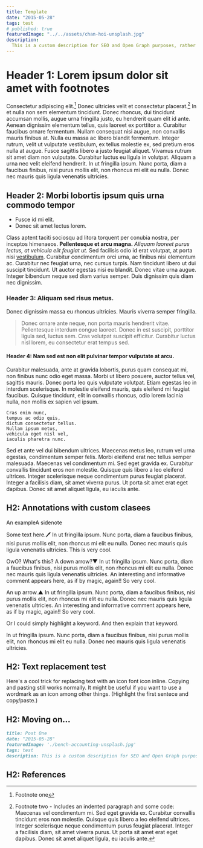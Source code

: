 ```yaml
---
title: Template
date: "2015-05-28"
tags: test
# published: true
featuredImage: "../../assets/chan-hoi-unsplash.jpg"
description:
  This is a custom description for SEO and Open Graph purposes, rather than the default generated excerpt. Simply add a description field to the frontmatter.
---
```


# Header 1: Lorem ipsum dolor sit amet with footnotes

Consectetur adipiscing elit.[^f1] Donec ultricies velit et consectetur placerat.[^f2] In et nulla non sem elementum tincidunt. Donec rhoncus, dui tincidunt accumsan mollis, augue urna fringilla justo, eu hendrerit quam elit id ante. Aenean dignissim elementum tellus, quis laoreet ex porttitor a. Curabitur faucibus ornare fermentum. Nullam consequat nisi augue, non convallis mauris finibus at. Nulla eu massa ac libero blandit fermentum. Integer rutrum, velit ut vulputate vestibulum, ex tellus molestie ex, sed pretium eros nulla at augue. Fusce sagittis libero a justo feugiat aliquet. Vivamus rutrum sit amet diam non vulputate. Curabitur luctus eu ligula in volutpat. Aliquam a urna nec velit eleifend hendrerit. In ut fringilla ipsum. Nunc porta, diam a faucibus finibus, nisi purus mollis elit, non rhoncus mi elit eu nulla. Donec nec mauris quis ligula venenatis ultricies.


## Header 2: Morbi lobortis ipsum quis urna commodo tempor

- Fusce id mi elit.
- Donec sit amet lectus lorem.

Class aptent taciti sociosqu ad litora torquent per conubia nostra, per inceptos himenaeos. **Pellentesque et arcu magna.** _Aliquam laoreet purus lectus, at vehicula elit feugiat ut._ Sed facilisis odio id erat volutpat, at porta nisi [vestibulum](http://google.com). Curabitur condimentum orci urna, ac finibus nisi elementum ac. Curabitur nec feugiat urna, nec cursus turpis. Nam tincidunt libero ut dui suscipit tincidunt. Ut auctor egestas nisi eu blandit. Donec vitae urna augue. Integer bibendum neque sed diam varius semper. Duis dignissim quis diam nec dignissim.

### Header 3: Aliquam sed risus metus.

Donec dignissim massa eu rhoncus ultricies. Mauris viverra semper fringilla.

> Donec ornare ante neque, non porta mauris hendrerit vitae. Pellentesque interdum congue laoreet. Donec in est suscipit, porttitor ligula sed, luctus sem. Cras volutpat suscipit efficitur. Curabitur luctus nisl lorem, eu consectetur erat tempus sed.

#### Header 4: Nam sed est non elit pulvinar tempor vulputate at arcu.

Curabitur malesuada, ante at gravida lobortis, purus quam consequat mi, non finibus nunc odio eget massa. Morbi ut libero posuere, auctor tellus vel, sagittis mauris. Donec porta leo quis vulputate volutpat. Etiam egestas leo in interdum scelerisque. In molestie eleifend mauris, quis eleifend mi feugiat faucibus. Quisque tincidunt, elit in convallis rhoncus, odio lorem lacinia nulla, non mollis ex sapien vel ipsum.

```
Cras enim nunc,
tempus ac odio quis,
dictum consectetur tellus.
Nullam ipsum metus,
vehicula eget nisl vel,
iaculis pharetra nunc.
```

Sed et ante vel dui bibendum ultrices. Maecenas metus leo, rutrum vel urna egestas, condimentum semper felis. Morbi eleifend erat nec tellus semper malesuada. Maecenas vel condimentum mi. Sed eget gravida ex. Curabitur convallis tincidunt eros non molestie. Quisque quis libero a leo eleifend ultrices. Integer scelerisque neque condimentum purus feugiat placerat. Integer a facilisis diam, sit amet viverra purus. Ut porta sit amet erat eget dapibus. Donec sit amet aliquet ligula, eu iaculis ante.


## H2: Annotations with custom clasees

An <a class="annotation">example<span>A sidenote</span></a>

<p>Some text here.<a class="annotation">🖊<span>
  In ut fringilla ipsum. Nunc porta, diam a faucibus finibus, nisi purus mollis elit, non rhoncus mi elit eu nulla. Donec nec mauris quis ligula venenatis ultricies.
  </span></a> This is very cool.
</p>

<p>OwO? What's this? A down arrow?<a class="annotation">▼<span>
  In ut fringilla ipsum. Nunc porta, diam a faucibus finibus, nisi purus mollis elit, non rhoncus mi elit eu nulla. Donec nec mauris quis ligula venenatis ultricies. An interesting and informative comment appears here, as if by magic, again!!</span></a> So very cool.
</p>

<p>An up arrow.<a class="annotation">▲<span>
  In ut fringilla ipsum. Nunc porta, diam a faucibus finibus, nisi purus mollis elit, non rhoncus mi elit eu nulla. Donec nec mauris quis ligula venenatis ultricies. An interesting and informative comment appears here, as if by magic, again!!</span></a> So very cool.
</p>

<p>Or I could simply highlight a <a class="annotation">keyword.<span>
  And then explain that keyword.</span></a> 
</p> In ut fringilla ipsum. Nunc porta, diam a faucibus finibus, nisi purus mollis elit, non rhoncus mi elit eu nulla. Donec nec mauris quis ligula venenatis ultricies.


## H2: Text replacement test

<p>Here's a <span class="the-trick">cool</span> trick for replacing text with an icon font icon inline. Copying and pasting still works normally. It might be useful if you want to use a wordmark as an icon among other things. (Highlight the first sentece and copy/paste.)</p>


<!-- ## Annotations with remark custom blocks

Test from [gatsby-remark-custom-blocks](https://www.npmjs.com/package/gatsby-remark-custom-blocks)

[[danger]]
| Danger content
 
[[info | This is a title!]]
| Info content with a title

One two three four, this is a test 

[[testdanger]]
| another test

Markdown block:

```md
[[danger]]
| content
 
[[info | This is a title!]]
| content
```

Resulting HTML:

```html
<details class="custom-block danger">
  <div class="custom-block-body"><p>content</p></div>
</details>
 
<details class="custom-block">
  <summary class="custom-block-heading"> This is a title! </summary>
  <div class="custom-block-body"><p>content</p></div>
</details>
``` -->

## H2: Moving on...

```md
title: Post One
date: "2015-05-28"
featuredImage: './bench-accounting-unsplash.jpg'
tags: test
description: This is a custom description for SEO and Open Graph purposes, rather than the default generated excerpt. Simply add a description field to the frontmatter.
```



## H2: References

[^f1]: Footnote one
[^f2]: Footnote two - Includes an indented paragraph and some code: Maecenas vel condimentum mi. Sed eget gravida ex. Curabitur convallis tincidunt eros non molestie. Quisque quis libero a leo eleifend ultrices. Integer scelerisque neque condimentum purus feugiat placerat. Integer a facilisis diam, sit amet viverra purus. Ut porta sit amet erat eget dapibus. Donec sit amet aliquet ligula, eu iaculis ante.
